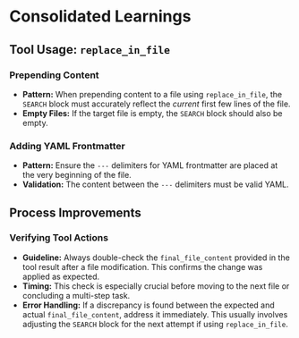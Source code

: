 # Consolidated Learnings

## Tool Usage: `replace_in_file`

### Prepending Content
- **Pattern:** When prepending content to a file using `replace_in_file`, the `SEARCH` block must accurately reflect the *current* first few lines of the file.
- **Empty Files:** If the target file is empty, the `SEARCH` block should also be empty.

### Adding YAML Frontmatter
- **Pattern:** Ensure the `---` delimiters for YAML frontmatter are placed at the very beginning of the file.
- **Validation:** The content between the `---` delimiters must be valid YAML.

## Process Improvements

### Verifying Tool Actions
- **Guideline:** Always double-check the `final_file_content` provided in the tool result after a file modification. This confirms the change was applied as expected.
- **Timing:** This check is especially crucial before moving to the next file or concluding a multi-step task.
- **Error Handling:** If a discrepancy is found between the expected and actual `final_file_content`, address it immediately. This usually involves adjusting the `SEARCH` block for the next attempt if using `replace_in_file`.
